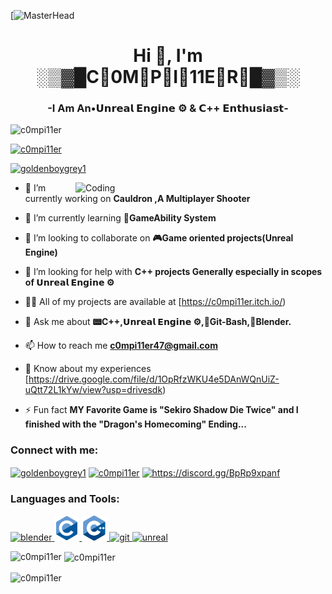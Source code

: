 [![MasterHead](https://user-images.githubusercontent.com/74038190/212741999-016fddbd-617a-4448-8042-0ecf907aea25.gif)
<h1 align="center">Hi 👋, I'm ░▒▓█C⃒0M⃒P⃒I⃒11E⃒R⃒█▓▒░</h1>
<h3 align="center">-I Am An•𝗨𝗻𝗿𝗲𝗮𝗹 𝗘𝗻𝗴𝗶𝗻𝗲 ⚙️ & 𝗖++ 𝗘𝗻𝘁𝗵𝘂𝘀𝗶𝗮𝘀𝘁-</h3>

<p align="left"> <img src="https://komarev.com/ghpvc/?username=c0mpi11er&label=Profile%20views&color=0e75b6&style=plastic" alt="c0mpi11er" /> </p>

<p align="left"> <a href="https://github.com/ryo-ma/github-profile-trophy"><img src="https://github-profile-trophy.vercel.app/?username=c0mpi11er" alt="c0mpi11er" /></a> </p>

<p align="left"> <a href="https://twitter.com/goldenboygrey1" target="blank"><img src="https://img.shields.io/twitter/follow/goldenboygrey1?logo=twitter&style=for-the-badge" alt="goldenboygrey1" /></a> </p>

<img align="right" alt="Coding" width="400" src="https://media1.giphy.com/media/v1.Y2lkPTc5MGI3NjExNmlkZm43cXBjbzJiM2VwYXpkejVzZ3kzbGdmZTlkeGFjb21hNmVneSZlcD12MV9pbnRlcm5hbF9naWZfYnlfaWQmY3Q9Zw/qgQUggAC3Pfv687qPC/giphy.gif">

- 🔭 I’m currently working on **Cauldron ,A Multiplayer Shooter**

- 🌱 I’m currently learning **🗼GameAbility System**

- 👯 I’m looking to collaborate on **🎮Game oriented projects(Unreal Engine)**

- 🤝 I’m looking for help with **C++ projects Generally especially in scopes of 𝗨𝗻𝗿𝗲𝗮𝗹 𝗘𝗻𝗴𝗶𝗻𝗲 ⚙️**

- 👨‍💻 All of my projects are available at [https://c0mpi11er.itch.io/)

- 💬 Ask me about **📟C++,𝗨𝗻𝗿𝗲𝗮𝗹 𝗘𝗻𝗴𝗶𝗻𝗲 ⚙️,🎯Git-Bash,🔮Blender.**

- 📫 How to reach me **c0mpi11er47@gmail.com**

- 📄 Know about my experiences [https://drive.google.com/file/d/1OpRfzWKU4e5DAnWQnUiZ-uQtt72L1kYw/view?usp=drivesdk)

- ⚡ Fun fact **MY Favorite Game is "Sekiro Shadow Die Twice" and I finished with the "Dragon's Homecoming" Ending...**

<h3 align="left">Connect with me:</h3>
<p align="left">
<a href="https://twitter.com/goldenboygrey1" target="blank"><img align="center" src="https://raw.githubusercontent.com/rahuldkjain/github-profile-readme-generator/master/src/images/icons/Social/twitter.svg" alt="goldenboygrey1" height="30" width="40" /></a>
<a href="https://linkedin.com/in/c0mpi11er" target="blank"><img align="center" src="https://raw.githubusercontent.com/rahuldkjain/github-profile-readme-generator/master/src/images/icons/Social/linked-in-alt.svg" alt="c0mpi11er" height="30" width="40" /></a>
<a href="https://discord.gg/https://discord.gg/BpRp9xpanf" target="blank"><img align="center" src="https://raw.githubusercontent.com/rahuldkjain/github-profile-readme-generator/master/src/images/icons/Social/discord.svg" alt="https://discord.gg/BpRp9xpanf" height="30" width="40" /></a>
</p>

<h3 align="left">Languages and Tools:</h3>
<p align="left"> <a href="https://www.blender.org/" target="_blank" rel="noreferrer"> <img src="https://download.blender.org/branding/community/blender_community_badge_white.svg" alt="blender" width="40" height="40"/> </a> <a href="https://www.cprogramming.com/" target="_blank" rel="noreferrer"> <img src="https://raw.githubusercontent.com/devicons/devicon/master/icons/c/c-original.svg" alt="c" width="40" height="40"/> </a> <a href="https://www.w3schools.com/cpp/" target="_blank" rel="noreferrer"> <img src="https://raw.githubusercontent.com/devicons/devicon/master/icons/cplusplus/cplusplus-original.svg" alt="cplusplus" width="40" height="40"/> </a> <a href="https://git-scm.com/" target="_blank" rel="noreferrer"> <img src="https://www.vectorlogo.zone/logos/git-scm/git-scm-icon.svg" alt="git" width="40" height="40"/> </a> <a href="https://unrealengine.com/" target="_blank" rel="noreferrer"> <img src="https://raw.githubusercontent.com/kenangundogan/fontisto/036b7eca71aab1bef8e6a0518f7329f13ed62f6b/icons/svg/brand/unreal-engine.svg" alt="unreal" width="40" height="40"/> </a> </p>

<p><img align="left" src="https://github-readme-stats.vercel.app/api/top-langs?username=c0mpi11er&show_icons=true&theme=dracula&hide_border=true&locale=en&layout=compact" alt="c0mpi11er" /></p>

<p>&nbsp;<img align="center" src="https://github-readme-stats.vercel.app/api?username=c0mpi11er&show_icons=true&theme=dracula&hide_border=true&locale=en" alt="c0mpi11er" /></p>

<p><img align="center" src="https://github-readme-streak-stats.herokuapp.com/?user=c0mpi11er&theme=dark" alt="c0mpi11er" /></p>
